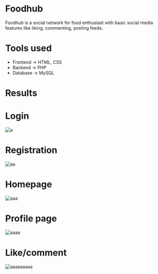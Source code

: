 # Foodhub
Foodhub is a social network for food enthusiast with basic social media features like liking, commenting, posting feeds.

# Tools used
* Frontend -> HTML, CSS
* Backend -> PHP
* Database -> MySQL

# Results

# Login
![a](https://user-images.githubusercontent.com/71219492/162805028-63cd09e6-be96-4ada-be83-c041774f9bf8.PNG)

# Registration 
![aa](https://user-images.githubusercontent.com/71219492/162805041-45baa260-e081-422f-942e-d8d4c4b26237.PNG)


# Homepage
![aaa](https://user-images.githubusercontent.com/71219492/162805107-27e4d4ef-50fd-4de6-a832-5067daf107fe.PNG)

# Profile page
![aaaa](https://user-images.githubusercontent.com/71219492/162805129-22679e37-ad93-417d-aae4-479bca6075c5.PNG)

# Like/comment

![aaaaaaaaa](https://user-images.githubusercontent.com/71219492/162805145-4bfada64-3292-4ad8-a15e-79b86d2bb1e0.PNG)
